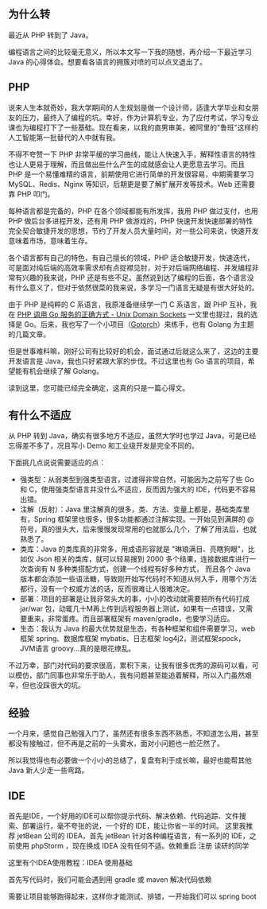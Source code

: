 为什么转
----

最近从 PHP 转到了 Java。

编程语言之间的比较毫无意义，所以本文写一下我的随想，再介绍一下最近学习 Java 的心得体会。想要看各语言的拥簇对喷的可以点叉退出了。

PHP
---
说来人生本就奇妙，我大学期间的人生规划是做一个设计师，适逢大学毕业和女朋友的压力，最终入了编程的坑。幸好，作为计算机专业，为了应付考试，学习专业课也为编程打下了一些基础。现在看来，以我的直男审美，被阿里的"鲁班"这样的人工智能第一批替代的人中就有我。

不得不夸赞一下 PHP 非常平缓的学习曲线，能让人快速入手，解释性语言的特性也让人更易于理解，而且做出些什么产生的成就感会让人更愿意去学习。而且 PHP 是一个易懂难精的语言，前期使用它进行简单的开发很容易，中期需要学习 MySQL、Redis、Nginx 等知识，后期更是要了解扩展开发等技术。Web 还需要靠 PHP 叩门。

每种语言都是完备的，PHP 在各个领域都能有所发挥，我用 PHP 做过支付，也用 PHP 做后台多进程开发，还有用 PHP 做游戏的，PHP 快速开发快速部署的特性完全契合敏捷开发的思想，节约了开发人员大量时间，对一些公司来说，快速开发意味着市场，意味着生存。

各个语言都有自己的特色，有自己擅长的领域，PHP 适合敏捷开发，快速迭代，可是面对纯后端的高效率需求却有点捉襟见肘，对于对后端网络编程、并发编程非常有兴趣的我来说，PHP 还是有些不足。虽然说到达了编程的后面，各个语言没有什么意义了，但对于依然很菜的我来说，多学习一门语言无疑是有很大好处的。

由于 PHP 是纯粹的 C 系语言，我原准备继续学一门 C 系语言，跟 PHP 互补，我在 [PHP 调用 Go 服务的正确方式 - Unix Domain Sockets](http://www.cnblogs.com/zhenbianshu/p/7265415.html) 一文里也提过，我的选择是 Go。后来，我也写了一个小项目（[Gotorch](https://github.com/zhenbianshu/gotorch)）来练手，也有 Golang 为主题的几篇文章。

但是世事难料嘛，刚好公司有比较好的机会，面试通过后就这么来了，这边的主要开发语言是 Java，我也只好紧跟大家的步伐。不过这里也有 Go 语言的项目，希望能有机会继续了解 Golang。

读到这里，您可能已经完全确定，这真的只是一篇心得文。

有什么不适应
------
从 PHP 转到 Java，确实有很多地方不适应，虽然大学时也学过 Java，可是已经忘得差不多了，况且写小 Demo 和工业级开发是完全不同的。

下面挑几点说说需要适应的点：

- 强类型：从弱类型到强类型语言，过渡得非常自然，可能因为之前写了些 Go 和 C，使用强类型语言并没什么不适应，反而因为强大的 IDE，代码更不容易出错。
- 注解（反射）：Java 里注解真的很多，类、方法、变量上都是，基础类库里有，Spring 框架里也很多，很多功能都通过注解实现。一开始见到满屏的 @ 符号，真的很头大，后来慢慢发现常用的也就那么几个，了解了用法后，也就熟悉了。
- 类库：Java 的类库真的非常多，用成语形容就是 "琳琅满目、亮瞎狗眼"，比如仅 Json 相关的类库，就可以轻易搜到 2000 多个结果，连接数据库进行一次查询有 N 多种类搭配方式，创建一个线程有好多种方式，
而且各个 Java 版本都会添加一些语法糖，导致刚开始写代码时不知道从何入手，用哪个方法都行，没有一个权威方法的话，反而很难让人很难决定。
- 部署：项目的部署是让我非常头大的事，小小的改动就需要把所有代码打成 jar/war 包，动辄几十M再上传到远程服务器上测试，如果有一点错误，又需要重来，非常蛋疼。而且部署框架有 maven/gradle，也要学习适应。
- 生态：我认为 Java 的最大优势就是生态，有各种框架和组件需要学习，web框架 spring、数据库框架 mybatis、日志框架 log4j2，测试框架spock，JVM语言 groovy...真的是眼花缭乱。

不过万幸，部门对代码的要求很高，累积下来，让我有很多优秀的源码可以看，可以模仿，部门同事也非常乐于助人，我有问题甚至能追着解释，所以入门虽然艰辛，但也没踩很大的坑。

经验
---
一个月来，感觉自己勉强入门了，虽然还有很多东西不熟悉，不知道怎么用，甚至都没有接触过，但不再是之前的一头雾水，面对小问题也一脸茫然了。

所以我觉得也有必要做一个小小的总结了，复盘有利于成长嘛，最好也能帮其他 Java 新人少走一些弯路。

IDE
---
首先是IDE，一个好用的IDE可以帮你提示代码、解决依赖、代码追踪、文件搜索、部署运行，毫不夸张的说，一个好的 IDE，能让你省一半的时间。
这里我推荐 jetBean 公司的 IDEA，首先 jetBean 针对各种编程语言，有一系列的 IDE，之前使用 phpStorm ，现在换成 IDEA 没有任何不适。依赖重启 注册 读研的同学

这里有个IDEA使用教程：IDEA 使用基础

首先写代码时，我们可能会遇到用 gradle 或 maven 解决代码依赖

需要让项目能够跑得起来，这样你才能测试、排错，一开始我们可以 spring boot






